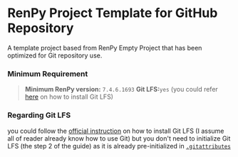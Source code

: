 # RenPy Project Template for GitHub Repository
A template project based from RenPy Empty Project that has been optimized for Git repository use.

### Minimum Requirement
> **Minimum RenPy version:** `7.4.6.1693`
> **Git LFS:**`yes` (you could refer [here](https://git-lfs.github.com/) on how to install Git LFS)

### Regarding Git LFS
you could follow the [official instruction](https://git-lfs.github.com/) on how to install Git LFS (I assume all of reader already know how to use Git)  but you don't need to initialize Git LFS (the step 2 of the guide)  as it is already pre-initialized in [`.gitattributes`](https://github.com/C83Ren/RenPyGitTemplate/blob/master/.gitattributes)